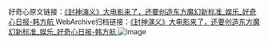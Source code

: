好奇心原文链接：[《封神演义》大电影来了，还要创造东方魔幻新标准_娱乐_好奇心日报-韩方航 ](https://www.qdaily.com/articles/9820.html)
WebArchive归档链接：[《封神演义》大电影来了，还要创造东方魔幻新标准_娱乐_好奇心日报-韩方航 ](http://web.archive.org/web/20190623155017/https://www.qdaily.com/articles/9820.html)
![image](http://ww3.sinaimg.cn/large/007d5XDply1g3vgq2wn1xj30u03bz4qp)